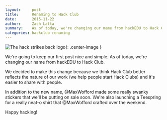 ```yaml
---
layout:     post
title:      Renaming to Hack Club
date:       2015-11-22
author:     Zach Latta
summary:    As of today, we're changing our name from hackEDU to Hack Club.
categories: hackclub renaming
---
```


![The hack strikes back logo](https://i.imgur.com/v1Loirc.gif){: .center-image }

We're going to keep our first post nice and simple. As of today, we're changing
our name from hackEDU to Hack Club.

We decided to make this change because we think Hack Club better reflects the
nature of our work (we help people start Hack Clubs) and it's easier to share
with people.

In addition to the new name, @MaxWofford made some really swanky stickers that
we'll be putting on sale soon. We're also launching a Teespring for a really
neat-o shirt that @MaxWofford crafted over the weekend.

Happy hacking!
